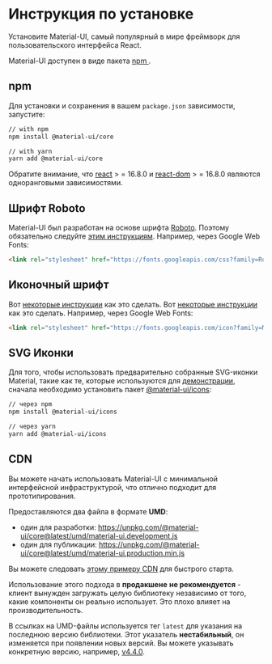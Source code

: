 # Инструкция по установке

<p class="description">Установите Material-UI, самый популярный в мире фреймворк для пользовательского интерфейса React.</p>

Material-UI доступен в виде пакета [ npm ](https://www.npmjs.com/package/@material-ui/core).

## npm

Для установки и сохранения в вашем ` package.json ` зависимости, запустите:

```sh
// with npm
npm install @material-ui/core

// with yarn
yarn add @material-ui/core
```

Обратите внимание, что [react](https://www.npmjs.com/package/react) > = 16.8.0 и [react-dom](https://www.npmjs.com/package/react-dom) > = 16.8.0 являются одноранговыми зависимостями.

## Шрифт Roboto

Material-UI был разработан на основе шрифта [Roboto](https://fonts.google.com/specimen/Roboto). Поэтому обязательно следуйте [этим инструкциям](/components/typography/#general). Например, через Google Web Fonts:

```html
<link rel="stylesheet" href="https://fonts.googleapis.com/css?family=Roboto:300,400,500,700&display=swap" />
```

## Иконочный шрифт

Вот [некоторые инструкции](/components/icons/#font-icons) как это сделать. Вот [некоторые инструкции](/components/icons/#font-icons) как это сделать. Например, через Google Web Fonts:

```html
<link rel="stylesheet" href="https://fonts.googleapis.com/icon?family=Material+Icons" />
```

## SVG Иконки

Для того, чтобы использовать предварительно собранные SVG-иконки Material, такие как те, которые используются для [демонстрации](/components/icons/), сначала необходимо установить пакет [@material-ui/icons](https://www.npmjs.com/package/@material-ui/icons):

```sh
// через npm
npm install @material-ui/icons

// через yarn
yarn add @material-ui/icons
```

## CDN

Вы можете начать использовать Material-UI с минимальной интерфейсной инфраструктурой, что отлично подходит для прототипирования.

Предоставляются два файла в формате **UMD**:

- один для разработки: https://unpkg.com/@material-ui/core@latest/umd/material-ui.development.js
- один для публикации: https://unpkg.com/@material-ui/core@latest/umd/material-ui.production.min.js

Вы можете следовать [этому примеру CDN](https://github.com/mui-org/material-ui/tree/master/examples/cdn) для быстрого старта.

Использование этого подхода в **продакшене** **не рекомендуется** - клиент вынужден загружать целую библиотеку независимо от того, какие компоненты он реально использует. Это плохо влияет на производительность.

В ссылках на UMD-файлы используется тег `latest` для указания на последнюю версию библиотеки. Этот указатель **нестабильный**, он изменяется при появлении новых версий. Вы можете указывать конкретную версию, например, [v4.4.0](https://unpkg.com/@material-ui/core@4.4.0/umd/material-ui.development.js).